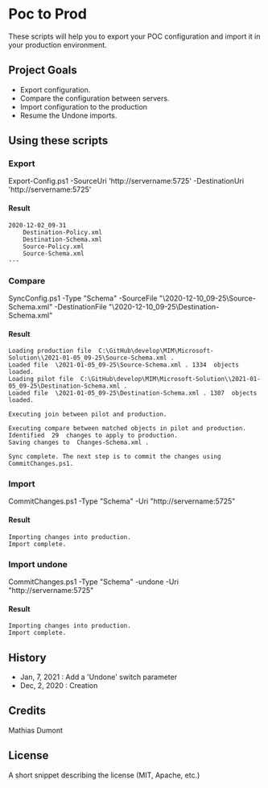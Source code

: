 # Poc to Prod

These scripts will help you to export your POC configuration and import it in your production environment.

## Project Goals

* Export configuration.
* Compare the configuration between servers.
* Import configuration to the production
* Resume the Undone imports.


## Using these scripts
### Export
Export-Config.ps1 -SourceUri 'http://servername:5725' -DestinationUri 'http://servername:5725'

#### Result
    2020-12-02_09-31
        Destination-Policy.xml
        Destination-Schema.xml
        Source-Policy.xml
        Source-Schema.xml
    ---

### Compare
SyncConfig.ps1 -Type "Schema" -SourceFile "\2020-12-10_09-25\Source-Schema.xml" -DestinationFile "\2020-12-10_09-25\Destination-Schema.xml"

#### Result
    Loading production file  C:\GitHub\develop\MIM\Microsoft-Solution\\2021-01-05_09-25\Source-Schema.xml .
    Loaded file  \2021-01-05_09-25\Source-Schema.xml . 1334  objects loaded.
    Loading pilot file  C:\GitHub\develop\MIM\Microsoft-Solution\\2021-01-05_09-25\Destination-Schema.xml .
    Loaded file  \2021-01-05_09-25\Destination-Schema.xml . 1307  objects loaded.

    Executing join between pilot and production.

    Executing compare between matched objects in pilot and production.
    Identified  29  changes to apply to production.
    Saving changes to  Changes-Schema.xml .

    Sync complete. The next step is to commit the changes using CommitChanges.ps1.


### Import
CommitChanges.ps1 -Type "Schema" -Uri "http://servername:5725"

#### Result
    Importing changes into production.
    Import complete.

### Import undone
CommitChanges.ps1 -Type "Schema" -undone -Uri "http://servername:5725"

#### Result
    Importing changes into production.
    Import complete.


## History
- Jan, 7, 2021 : Add a 'Undone' switch parameter
- Dec, 2, 2020 : Creation

## Credits

Mathias Dumont

## License

A short snippet describing the license (MIT, Apache, etc.)
